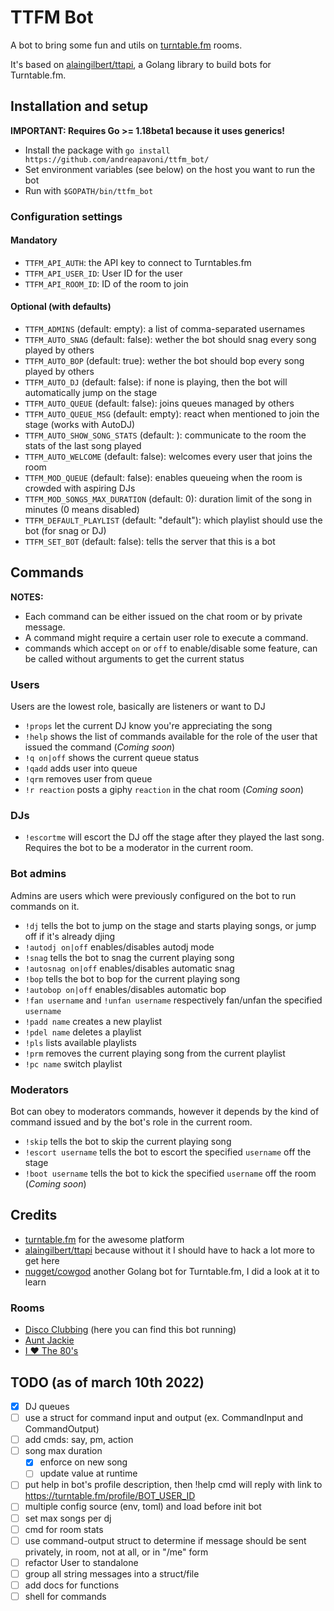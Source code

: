 # TTFM Bot

A bot to bring some fun and utils on [turntable.fm](https://turntable.fm) rooms.

It's based on [alaingilbert/ttapi](https://github.com/alaingilbert/ttapi), a Golang library to build bots for Turntable.fm.

## Installation and setup

**IMPORTANT: Requires Go >= 1.18beta1 because it uses generics!**

- Install the package with `go install https://github.com/andreapavoni/ttfm_bot/`
- Set environment variables (see below) on the host you want to run the bot
- Run with `$GOPATH/bin/ttfm_bot`

### Configuration settings

#### Mandatory

- `TTFM_API_AUTH`: the API key to connect to Turntables.fm
- `TTFM_API_USER_ID`: User ID for the user
- `TTFM_API_ROOM_ID`: ID of the room to join

#### Optional (with defaults)

- `TTFM_ADMINS` (default: empty): a list of comma-separated usernames
- `TTFM_AUTO_SNAG` (default: false): wether the bot should snag every song played by others
- `TTFM_AUTO_BOP` (default: true): wether the bot should bop every song played by others
- `TTFM_AUTO_DJ` (default: false): if none is playing, then the bot will automatically jump on the stage
- `TTFM_AUTO_QUEUE` (default: false): joins queues managed by others
- `TTFM_AUTO_QUEUE_MSG` (default: empty): react when mentioned to join the stage (works with AutoDJ)
- `TTFM_AUTO_SHOW_SONG_STATS` (default: ): communicate to the room the stats of the last song played
- `TTFM_AUTO_WELCOME` (default: false): welcomes every user that joins the room
- `TTFM_MOD_QUEUE` (default: false): enables queueing when the room is crowded with aspiring DJs
- `TTFM_MOD_SONGS_MAX_DURATION` (default: 0): duration limit of the song in minutes (0 means disabled)
- `TTFM_DEFAULT_PLAYLIST` (default: "default"): which playlist should use the bot (for snag or DJ)
- `TTFM_SET_BOT` (default: false): tells the server that this is a bot

## Commands

**NOTES:**

- Each command can be either issued on the chat room or by private message.
- A command might require a certain user role to execute a command.
- commands which accept `on` or `off` to enable/disable some feature, can be called without arguments to get the current status

### Users

Users are the lowest role, basically are listeners or want to DJ

- `!props` let the current DJ know you're appreciating the song
- `!help` shows the list of commands available for the role of the user that issued the command (_Coming soon_)
- `!q on|off` shows the current queue status
- `!qadd` adds user into queue
- `!qrm` removes user from queue
- `!r reaction` posts a giphy `reaction` in the chat room (_Coming soon_)

### DJs

- `!escortme` will escort the DJ off the stage after they played the last song. Requires the bot to be a moderator in the current room.

### Bot admins

Admins are users which were previously configured on the bot to run commands on it.

- `!dj` tells the bot to jump on the stage and starts playing songs, or jump off if it's already djing
- `!autodj on|off` enables/disables autodj mode
- `!snag` tells the bot to snag the current playing song
- `!autosnag on|off` enables/disables automatic snag
- `!bop` tells the bot to bop for the current playing song
- `!autobop on|off` enables/disables automatic bop
- `!fan username` and `!unfan username` respectively fan/unfan the specified `username`
- `!padd name` creates a new playlist
- `!pdel name` deletes a playlist
- `!pls` lists available playlists
- `!prm` removes the current playing song from the current playlist
- `!pc name` switch playlist

### Moderators

Bot can obey to moderators commands, however it depends by the kind of command issued and by the bot's role in the current room.

- `!skip` tells the bot to skip the current playing song
- `!escort username` tells the bot to escort the specified `username` off the stage
- `!boot username` tells the bot to kick the specified `username` off the room (_Coming soon_)

## Credits

- [turntable.fm](https://turntable.fm) for the awesome platform
- [alaingilbert/ttapi](https://github.com/alaingilbert/ttapi) because without it I should have to hack a lot more to get here
- [nugget/cowgod](https://github.com/nugget/cowgod) another Golang bot for Turntable.fm, I did a look at it to learn

### Rooms

- [Disco Clubbing](https://turntable.fm/disco_clubbing) (here you can find this bot running)
- [Aunt Jackie](https://turntable.fm/aunt_jackie)
- [I ❤️ The 80's](https://turntable.fm/i_the_80s)

## TODO (as of march 10th 2022)

- [x] DJ queues
- [ ] use a struct for command input and output (ex. CommandInput and CommandOutput)
- [ ] add cmds: say, pm, action
- [ ] song max duration
  - [x] enforce on new song
  - [ ] update value at runtime
- [ ] put help in bot's profile description, then !help cmd will reply with link to https://turntable.fm/profile/BOT_USER_ID
- [ ] multiple config source (env, toml) and load before init bot
- [ ] set max songs per dj
- [ ] cmd for room stats
- [ ] use command-output struct to determine if message should be sent privately, in room, not at all, or in "/me" form
- [ ] refactor User to standalone
- [ ] group all string messages into a struct/file
- [ ] add docs for functions
- [ ] shell for commands
